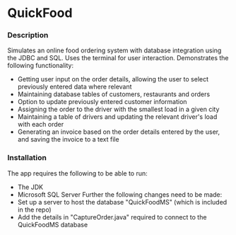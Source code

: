 # QuickFood
### Description
Simulates an online food ordering system with database integration using the JDBC and SQL. Uses the terminal for user interaction. Demonstrates the following functionality:
* Getting user input on the order details, allowing the user to select previously entered data where relevant
* Maintaining database tables of customers, restaurants and orders
* Option to update previously entered customer information
* Assigning the order to the driver with the smallest load in a given city
* Maintaining a table of drivers and updating the relevant driver's load with each order
* Generating an invoice based on the order details entered by the user, and saving the invoice to a text file
### Installation
The app requires the following to be able to run:
* The JDK
* Microsoft SQL Server
Further the following changes need to be made:
* Set up a server to host the database "QuickFoodMS" (which is included in the repo)
* Add the details in "CaptureOrder.java" required to connect to the QuickFoodMS database

